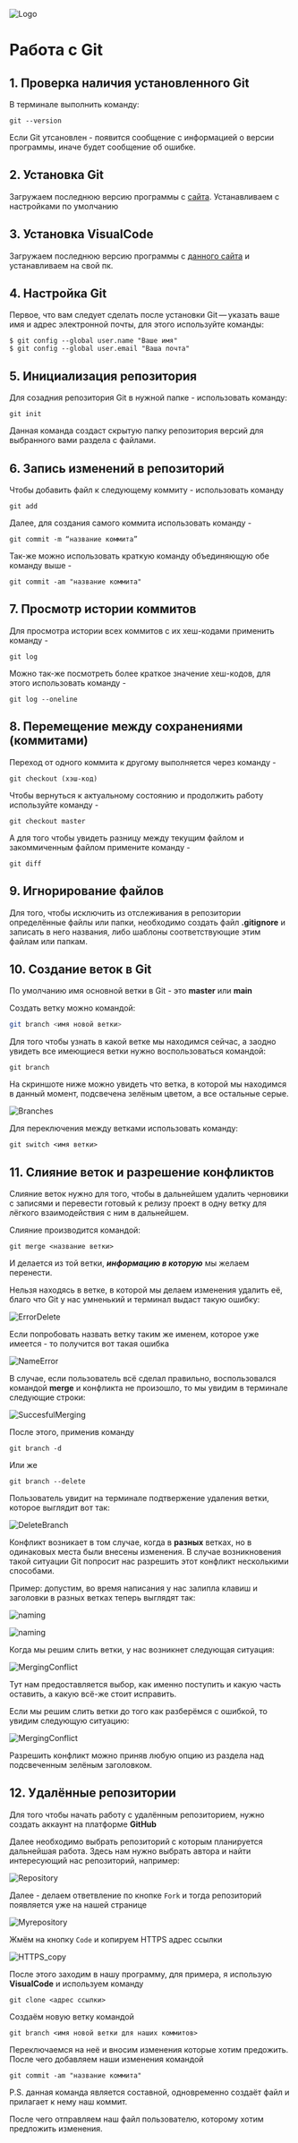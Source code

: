 ![Logo](Gitlogo.png)
# Работа с Git
## 1. Проверка наличия установленного Git
В терминале выполнить команду:

```
git --version
```
Если Git утсановлен - появится сообщение с информацией о версии программы, иначе будет сообщение об ошибке.

## 2. Установка  Git
Загружаем последнюю версию программы с [сайта](https://git-scm.com/downloads).
Устанавливаем с настройками по умолчанию

## 3. Установка VisualCode
Загружаем последнюю версию программы с [данного сайта](https://code.visualstudio.com/Download) и устанавливаем на свой пк.

## 4. Настройка Git
Первое, что вам следует сделать после установки Git — указать ваше имя и адрес электронной почты, для этого используйте команды:

```
$ git config --global user.name "Ваше имя"
$ git config --global user.email "Ваша почта"
```
## 5. Инициализация репозитория

Для созадния репозитория Git в нужной папке - использовать команду:

```
git init 
```
Данная команда создаст скрытую папку репозитория версий для выбранного вами раздела с файлами.

## 6. Запись изменений в репозиторий

Чтобы добавить файл к следующему коммиту - использовать команду

```
git add
```

Далее, для создания самого коммита использовать команду - 

```
git commit -m “название коммита”
```

Так-же можно использовать краткую команду объединяющую обе команду выше - 

```
git commit -am "название коммита"
```
## 7. Просмотр истории коммитов

Для просмотра истории всех коммитов с их хеш-кодами применить команду - 

```
git log 
```
Можно так-же посмотреть более краткое значение хеш-кодов, для этого использовать команду -

```
git log --oneline
```
## 8. Перемещение между сохранениями (коммитами)

Переход от одного коммита к другому выполняется через команду -

```
git checkout (хэш-код)
```

Чтобы вернуться к актуальному состоянию и продолжить работу используйте команду - 

```
git checkout master
```

А для того чтобы увидеть разницу между текущим файлом и закоммиченным файлом примените команду - 

```
git diff 
```

## 9. Игнорирование файлов

Для того, чтобы исключить из отслеживания в репозитории определённые файлы или папки, необходимо создать файл **.gitignore** и записать в него названия, либо шаблоны соответствующие этим файлам или папкам.

## 10. Создание веток в Git

По умолчанию имя основной ветки в Git - это **master** или **main**

Создать ветку можно командой: 

```bash
git branch <имя новой ветки>
```

Для того чтобы узнать в какой ветке мы находимся сейчас, а заодно увидеть все имеющиеся ветки нужно воспользоваться командой:

```
git branch
```

На скриншоте ниже можно увидеть что ветка, в которой мы находимся в данный момент, подсвечена зелёным цветом, а все остальные серые.

![Branches](Branches.png)

Для переключения между ветками использовать команду:

 ```
git switch <имя ветки>
 ```

## 11. Слияние веток и разрешение конфликтов

Слияние веток нужно для того, чтобы в дальнейшем удалить черновики с записями и перевести готовый к релизу проект в одну ветку для лёгкого взаимодействия с ним в дальнейшем.

Слияние производится командой:

```
git merge <название ветки>
```

И делается из той ветки, ***информацию в которую*** мы желаем перенести.

Нельзя находясь в ветке, в которой мы делаем изменения удалить её, благо что Git у нас умненький и терминал выдаст такую ошибку:

![ErrorDelete](ErrorDelete.png)

Если попробовать назвать ветку таким же именем, которое уже имеется - то получится вот такая ошибка

![NameError](NameError.png)

В случае, если пользователь всё сделал правильно, воспользовался командой **merge** и конфликта не произошло, то мы увидим в терминале следующие строки:

![SuccesfulMerging](SuccesfulMerging.png)

После этого, применив команду 

```
git branch -d
```

Или же

```
git branch --delete
```

Пользователь увидит на терминале подтвержение удаления ветки, которое выглядит вот так:

![DeleteBranch](DeleteBranch.png)

Конфликт возникает в том случае, когда в **разных** ветках, но в одинаковых места были внесены изменения. В случае возникновения такой ситуации Git попросит нас разрешить этот конфликт несколькими способами.

Пример: допустим, во время написания у нас залипла клавиш и заголовки в разных ветках теперь выглядят так:

![naming](mistake1.png)

![naming](mistake2.png)

Когда мы решим слить ветки, у нас возникнет следующая ситуация:

![MergingConflict](conflict.png)

Тут нам предоставляется выбор, как именно поступить и какую часть оставить, а какую всё-же стоит исправить.

Если мы решим слить ветки до того как разберёмся с ошибкой, то увидим следующую ситуацию:

![MergingConflict](MergingConflict.png)

Разрешить конфликт можно приняв любую опцию из раздела над подсвеченным зелёным заголовком.

## 12. Удалённые репозитории

Для того чтобы начать работу с удалённым  репозиторием, нужно создать аккаунт на платформе **GitHub**

Далее необходимо выбрать репозиторий с которым планируется дальнейшая работа. Здесь нам нужно выбрать автора и найти интересующий нас репозиторий, например:

![Repository](Repository.png)

Далее - делаем ответвление по кнопке `Fork` и тогда репозиторий появляется уже на нашей странице

![Myrepository](Myrepository.png)

Жмём на кнопку `Code` и копируем HTTPS адрес ссылки

![HTTPS_copy](HTTPS_copy.png)

После этого заходим в нашу программу, для примера, я использую **VisualCode** и используем команду

```
git clone <адрес ссылки>
```

Создаём новую ветку командой

```
git branch <имя новой ветки для наших коммитов>
```

Переключаемся на неё и вносим изменения которые хотим предожить. После чего добавляем наши изменения командой

```
git commit -am "название коммита"
```
P.S. данная команда является составной, одновременно создаёт файл и прилагает к нему наш коммит.

После чего отправляем наш файл пользователю, которому хотим предложить изменения.